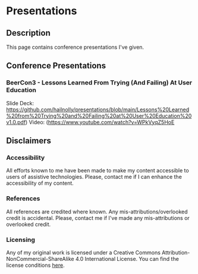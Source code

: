 # Presentations 
## Description

This page contains conference presentations I've given.

## Conference Presentations
### BeerCon3 - Lessons Learned From Trying (And Failing) At User Education

Slide Deck: https://github.com/hailnolly/presentations/blob/main/Lessons%20Learned%20from%20Trying%20and%20Failing%20at%20User%20Education%20v1.0.pdf)
Video: (https://www.youtube.com/watch?v=WPkVyqZ5HoE

## Disclaimers

### Accessibility

All efforts known to me have been made to make my content accessible to users of assistive technologies. Please, contact me if I can enhance the accessibility of my content.

### References

All references are credited where known. Any mis-attributions/overlooked credit is accidental. Please, contact me if I've made any mis-attributions or overlooked credit.

### Licensing

Any of my original work is licensed under a Creative Commons Attribution-NonCommercial-ShareAlike 4.0 International License. You can find the license conditions [here](https://github.com/hailnolly/presentations/blob/main/Creative%20Commons%20Attribution-NonCommercial-ShareAlike%204.0%20International%20Public%20License.txt).
